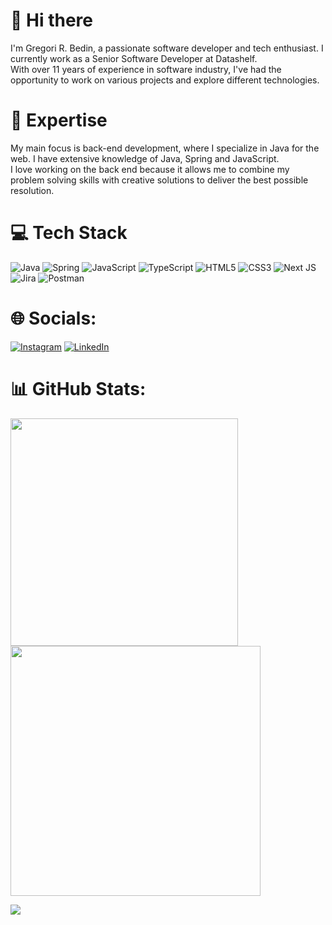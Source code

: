 # 👋 Hi there

I'm Gregori R. Bedin, a passionate software developer and tech enthusiast. I currently work as a Senior Software Developer at Datashelf. </br>
With over 11 years of experience in software industry, I've had the opportunity to work on various projects and explore different technologies.


# 🚀 Expertise

My main focus is back-end development, where I specialize in Java for the web. I have extensive knowledge of Java, Spring and JavaScript. </br>
I love working on the back end because it allows me to combine my problem solving skills with creative solutions to deliver the best possible resolution.

# 💻 Tech Stack
![Java](https://img.shields.io/badge/Java-FF6C37?style=for-the-badge&logo=java&logoColor=white) ![Spring](https://img.shields.io/badge/spring-%2335495e.svg?style=for-the-badge&logo=spring&logoColor=%234FC08D) ![JavaScript](https://img.shields.io/badge/javascript-%23323330.svg?style=for-the-badge&logo=javascript&logoColor=%23F7DF1E) ![TypeScript](https://img.shields.io/badge/typescript-%23007ACC.svg?style=for-the-badge&logo=typescript&logoColor=white) ![HTML5](https://img.shields.io/badge/html5-%23E34F26.svg?style=for-the-badge&logo=html5&logoColor=white) ![CSS3](https://img.shields.io/badge/css3-%231572B6.svg?style=for-the-badge&logo=css3&logoColor=white) ![Next JS](https://img.shields.io/badge/Next-black?style=for-the-badge&logo=next.js&logoColor=white) ![Jira](https://img.shields.io/badge/jira-%230A0FFF.svg?style=for-the-badge&logo=jira&logoColor=white) ![Postman](https://img.shields.io/badge/Postman-FF6C37?style=for-the-badge&logo=postman&logoColor=white) 

# 🌐 Socials:
[![Instagram](https://img.shields.io/badge/Instagram-%23E4405F.svg?logo=Instagram&logoColor=white)](https://instagram.com/gregoribedin) [![LinkedIn](https://img.shields.io/badge/LinkedIn-%230077B5.svg?logo=linkedin&logoColor=white)](https://linkedin.com/in/gregori-ronchetti-bedin-04620b77)

# 📊 GitHub Stats:
<img src="https://github-readme-stats-wheat-two-53.vercel.app/api?username=xmiolo&theme=neon&hide_border=false&include_all_commits=false&count_private=false"  width="364px" />                    <img src="https://github-readme-streak-stats.herokuapp.com/?user=xmiolo&theme=neon&hide_border=false"  width="400px" />



![](https://github-readme-stats-wheat-two-53.vercel.app/api/top-langs/?username=xmiolo&theme=neon&hide_border=false&include_all_commits=false&count_private=false&layout=compact)
